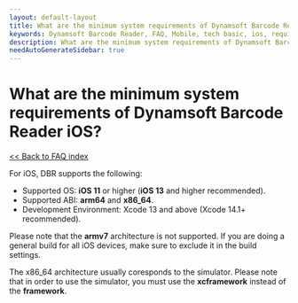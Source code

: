 ```yaml
---
layout: default-layout
title: What are the minimum system requirements of Dynamsoft Barcode Reader iOS? - DBR iOS FAQs.
keywords: Dynamsoft Barcode Reader, FAQ, Mobile, tech basic, ios, requirements
description: What are the minimum system requirements of Dynamsoft Barcode Reader iOS? - DBR iOS FAQs.
needAutoGenerateSidebar: true
---
```


# What are the minimum system requirements of Dynamsoft Barcode Reader iOS?

[<< Back to FAQ index](index.md)

For iOS, DBR supports the following:

* Supported OS: **iOS 11** or higher (**iOS 13** and higher recommended).
* Supported ABI: **arm64** and **x86_64**.
* Development Environment: Xcode 13 and above (Xcode 14.1+ recommended).

Please note that the **armv7** architecture is not supported. If you are doing a general build for all iOS devices, make sure to exclude it in the build settings.

The x86_64 architecture usually coresponds to the simulator. Please note that in order to use the simulator, you must use the **xcframework** instead of the **framework**.